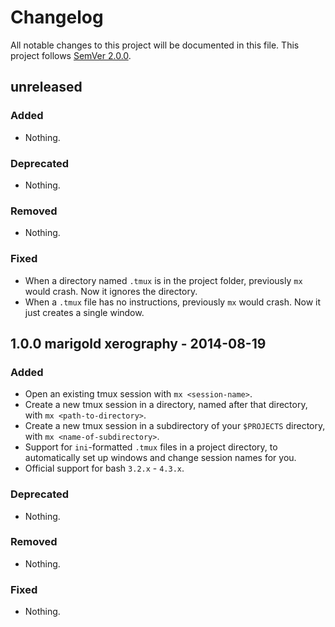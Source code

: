 # Changelog
All notable changes to this project will be documented in this file.
This project follows [SemVer 2.0.0](http://www.semver.org).

## unreleased

### Added
- Nothing.

### Deprecated
- Nothing.

### Removed
- Nothing.

### Fixed
- When a directory named `.tmux` is in the project folder, previously `mx` would crash. Now it ignores the directory.
- When a `.tmux` file has no instructions, previously `mx` would crash. Now it just creates a single window.

## 1.0.0 marigold xerography - 2014-08-19

### Added
- Open an existing tmux session with `mx <session-name>`.
- Create a new tmux session in a directory, named after that directory, with `mx <path-to-directory>`.
- Create a new tmux session in a subdirectory of your `$PROJECTS` directory, with `mx <name-of-subdirectory>`.
- Support for `ini`-formatted `.tmux` files in a project directory, to automatically set up windows and change session names for you.
- Official support for bash `3.2.x` - `4.3.x`.

### Deprecated
- Nothing.

### Removed
- Nothing.

### Fixed
- Nothing.
